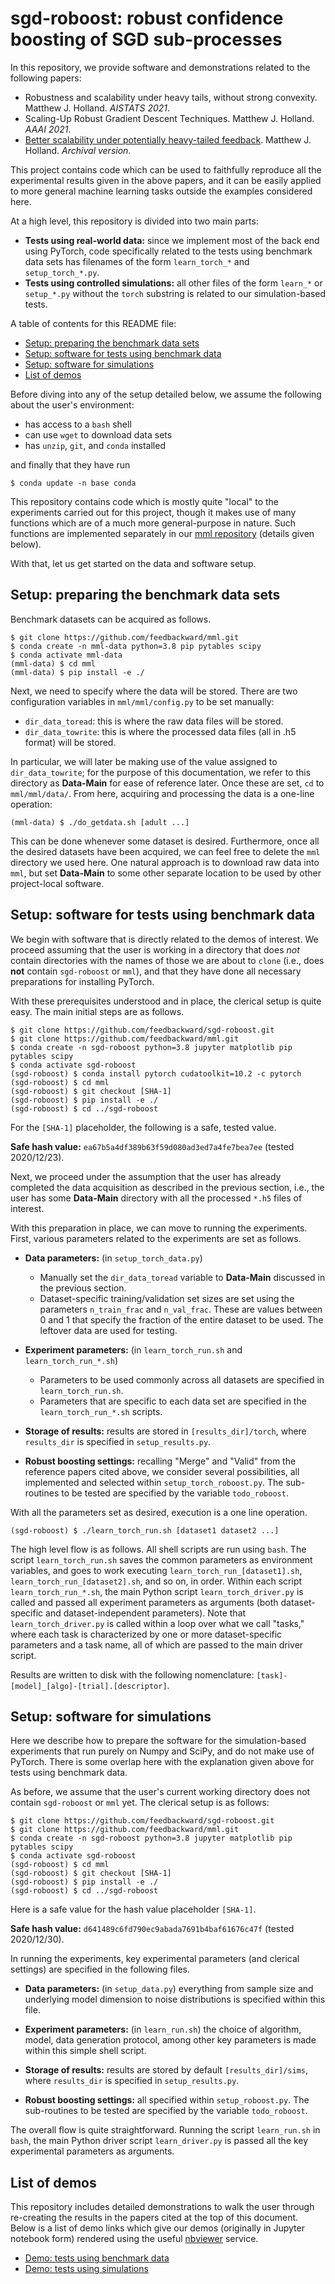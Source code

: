 # sgd-roboost: robust confidence boosting of SGD sub-processes

In this repository, we provide software and demonstrations related to the following papers:

- Robustness and scalability under heavy tails, without strong convexity. Matthew J. Holland. *AISTATS 2021*.
- Scaling-Up Robust Gradient Descent Techniques. Matthew J. Holland. *AAAI 2021*.
- <a href="https://arxiv.org/abs/2012.07346">Better scalability under potentially heavy-tailed feedback</a>. Matthew J. Holland. *Archival version*.

This project contains code which can be used to faithfully reproduce all the experimental results given in the above papers, and it can be easily applied to more general machine learning tasks outside the examples considered here.

At a high level, this repository is divided into two main parts:

- __Tests using real-world data:__ since we implement most of the back end using PyTorch, code specifically related to the tests using benchmark data sets has filenames of the form `learn_torch_*` and `setup_torch_*.py`.
- __Tests using controlled simulations:__ all other files of the form `learn_*` or `setup_*.py` without the `torch` substring is related to our simulation-based tests.

A table of contents for this README file:

- <a href="#data">Setup: preparing the benchmark data sets</a>
- <a href="#code_torch">Setup: software for tests using benchmark data</a>
- <a href="#code_sims">Setup: software for simulations</a>
- <a href="#demos">List of demos</a>

Before diving into any of the setup detailed below, we assume the following about the user's environment:
- has access to a `bash` shell
- can use `wget` to download data sets
- has `unzip`, `git`, and `conda` installed

and finally that they have run

```
$ conda update -n base conda
```

This repository contains code which is mostly quite "local" to the experiments carried out for this project, though it makes use of many functions which are of a much more general-purpose in nature. Such functions are implemented separately in our <a href="https://github.com/feedbackward/mml">mml repository</a> (details given below).

With that, let us get started on the data and software setup.


<a id="data"></a>
## Setup: preparing the benchmark data sets

Benchmark datasets can be acquired as follows.

```
$ git clone https://github.com/feedbackward/mml.git
$ conda create -n mml-data python=3.8 pip pytables scipy
$ conda activate mml-data
(mml-data) $ cd mml
(mml-data) $ pip install -e ./
```

Next, we need to specify where the data will be stored. There are two configuration variables in `mml/mml/config.py` to be set manually:

- `dir_data_toread`: this is where the raw data files will be stored.
- `dir_data_towrite`: this is where the processed data files (all in .h5 format) will be stored.

In particular, we will later be making use of the value assigned to `dir_data_towrite`; for the purpose of this documentation, we refer to this directory as __Data-Main__ for ease of reference later. Once these are set, `cd` to `mml/mml/data/`. From here, acquiring and processing the data is a one-line operation:

```
(mml-data) $ ./do_getdata.sh [adult ...]
```

This can be done whenever some dataset is desired. Furthermore, once all the desired datasets have been acquired, we can feel free to delete the `mml` directory we used here. One natural approach is to download raw data into `mml`, but set __Data-Main__ to some other separate location to be used by other project-local software.


<a id="code_torch"></a>
## Setup: software for tests using benchmark data

We begin with software that is directly related to the demos of interest. We proceed assuming that the user is working in a directory that does *not* contain directories with the names of those we are about to `clone` (i.e., does __not__ contain `sgd-roboost` or `mml`), and that they have done all necessary preparations for installing PyTorch.

With these prerequisites understood and in place, the clerical setup is quite easy. The main initial steps are as follows.

```
$ git clone https://github.com/feedbackward/sgd-roboost.git
$ git clone https://github.com/feedbackward/mml.git
$ conda create -n sgd-roboost python=3.8 jupyter matplotlib pip pytables scipy
$ conda activate sgd-roboost
(sgd-roboost) $ conda install pytorch cudatoolkit=10.2 -c pytorch
(sgd-roboost) $ cd mml
(sgd-roboost) $ git checkout [SHA-1]
(sgd-roboost) $ pip install -e ./
(sgd-roboost) $ cd ../sgd-roboost
```

For the `[SHA-1]` placeholder, the following is a safe, tested value.

__Safe hash value:__ `ea67b5a4df389b63f59d080ad3ed7a4fe7bea7ee` (tested 2020/12/23).

Next, we proceed under the assumption that the user has already completed the data acquisition as described in the previous section, i.e., the user has some __Data-Main__ directory with all the processed `*.h5` files of interest.

With this preparation in place, we can move to running the experiments. First, various parameters related to the experiments are set as follows.

- __Data parameters:__ (in `setup_torch_data.py`)
  - Manually set the `dir_data_toread` variable to __Data-Main__ discussed in the previous section.
  - Dataset-specific training/validation set sizes are set using the parameters `n_train_frac` and `n_val_frac`. These are values between 0 and 1 that specify the fraction of the entire dataset to be used. The leftover data are used for testing.

- __Experiment parameters:__ (in `learn_torch_run.sh` and `learn_torch_run_*.sh`)
  - Parameters to be used commonly across all datasets are specified in `learn_torch_run.sh`.
  - Parameters that are specific to each data set are specified in the `learn_torch_run_*.sh` scripts.
  
- __Storage of results:__ results are stored in `[results_dir]/torch`, where `results_dir` is specified in `setup_results.py`.

- __Robust boosting settings:__ recalling "Merge" and "Valid" from the reference papers cited above, we consider several possibilities, all implemented and selected within `setup_torch_roboost.py`. The sub-routines to be tested are specified by the variable `todo_roboost`.

With all the parameters set as desired, execution is a one line operation.

```
(sgd-roboost) $ ./learn_torch_run.sh [dataset1 dataset2 ...]
```

The high level flow is as follows. All shell scripts are run using `bash`. The script `learn_torch_run.sh` saves the common parameters as environment variables, and goes to work executing `learn_torch_run_[dataset1].sh`, `learn_torch_run_[dataset2].sh`, and so on, in order. Within each script `learn_torch_run_*.sh`, the main Python script `learn_torch_driver.py` is called and passed all experiment parameters as arguments (both dataset-specific and dataset-independent parameters). Note that `learn_torch_driver.py` is called within a loop over what we call "tasks," where each task is characterized by one or more dataset-specific parameters and a task name, all of which are passed to the main driver script.

Results are written to disk with the following nomenclature: `[task]-[model]_[algo]-[trial].[descriptor]`.


<a id="code_sims"></a>
## Setup: software for simulations

Here we describe how to prepare the software for the simulation-based experiments that run purely on Numpy and SciPy, and do not make use of PyTorch. There is some overlap here with the explanation given above for tests using benchmark data.

As before, we assume that the user's current working directory does not contain `sgd-roboost` or `mml` yet. The clerical setup is as follows:

```
$ git clone https://github.com/feedbackward/sgd-roboost.git
$ git clone https://github.com/feedbackward/mml.git
$ conda create -n sgd-roboost python=3.8 jupyter matplotlib pip pytables scipy
$ conda activate sgd-roboost
(sgd-roboost) $ cd mml
(sgd-roboost) $ git checkout [SHA-1]
(sgd-roboost) $ pip install -e ./
(sgd-roboost) $ cd ../sgd-roboost
```

Here is a safe value for the hash value placeholder `[SHA-1]`.

__Safe hash value:__ `d641489c6fd790ec9abada7691b4baf61676c47f` (tested 2020/12/30).

In running the experiments, key experimental parameters (and clerical settings) are specified in the following files.

- __Data parameters:__ (in `setup_data.py`) everything from sample size and underlying model dimension to noise distributions is specified within this file.

- __Experiment parameters:__ (in `learn_run.sh`) the choice of algorithm, model, data generation protocol, among other key parameters is made within this simple shell script.
  
- __Storage of results:__ results are stored by default `[results_dir]/sims`, where `results_dir` is specified in `setup_results.py`.

- __Robust boosting settings:__ all specified within `setup_roboost.py`. The sub-routines to be tested are specified by the variable `todo_roboost`.

The overall flow is quite straightforward. Running the script `learn_run.sh` in `bash`, the main Python driver script `learn_driver.py` is passed all the key experimental parameters as arguments.


<a id="demos"></a>
## List of demos

This repository includes detailed demonstrations to walk the user through re-creating the results in the papers cited at the top of this document. Below is a list of demo links which give our demos (originally in Jupyter notebook form) rendered using the useful <a href="https://github.com/jupyter/nbviewer">nbviewer</a> service.

- <a href="https://nbviewer.jupyter.org/github/feedbackward/sgd-roboost/blob/main/sgd-roboost/demo_torch.ipynb">Demo: tests using benchmark data</a>
- <a href="https://nbviewer.jupyter.org/github/feedbackward/sgd-roboost/blob/main/sgd-roboost/demo_sims.ipynb">Demo: tests using simulations</a>


